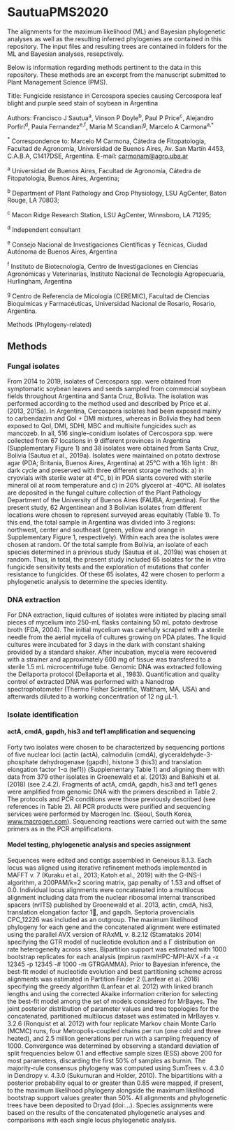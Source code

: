 # SautuaPMS2020

The alignments for the maximum likelihood (ML) and Bayesian phylogenetic analyses as well as the resulting inferred phylogenies are contained in this repository. The input files and resulting trees are contained in folders for the ML and Bayesian analyses, resepctively.

Below is information regarding methods pertinent to the data in this repository. These methods are an excerpt from the manuscript submitted to Plant Management Science (PMS).

Title: Fungicide resistance in Cercospora species causing Cercospora leaf blight and purple seed stain of soybean in Argentina

Authors: Francisco J Sautua<sup>a</sup>, Vinson P Doyle<sup>b</sup>, Paul P Price<sup>c</sup>, Alejandro Porfiri<sup>d</sup>, Paula Fernandez<sup>e,f</sup>, Maria M Scandiani<sup>g</sup>, Marcelo A Carmona<sup>a,*</sup>

<sup>*</sup> Correspondence to: Marcelo M Carmona, Cátedra de Fitopatología, Facultad de Agronomía, Universidad de Buenos Aires, Av. San Martín 4453, C.A.B.A, C1417DSE, Argentina. E-mail: carmonam@agro.uba.ar 

<sup>a</sup> Universidad de Buenos Aires, Facultad de Agronomía, Cátedra de Fitopatología, Buenos Aires, Argentina;

<sup>b</sup> Department of Plant Pathology and Crop Physiology, LSU AgCenter, Baton Rouge, LA 70803;

<sup>c</sup> Macon Ridge Research Station, LSU AgCenter, Winnsboro, LA 71295;

<sup>d</sup> Independent consultant

<sup>e</sup> Consejo Nacional de Investigaciones Científicas y Técnicas, Ciudad Autónoma de Buenos Aires, Argentina

<sup>f</sup> Instituto de Biotecnología, Centro de Investigaciones en Ciencias Agronómicas y Veterinarias, Instituto Nacional de Tecnología Agropecuaria, Hurlingham, Argentina

<sup>g</sup> Centro de Referencia de Micología (CEREMIC), Facultad de Ciencias Bioquímicas y Farmacéuticas, Universidad Nacional de Rosario, Rosario, Argentina.

Methods (Phylogeny-related)

## Methods
### Fungal isolates

From 2014 to 2019, isolates of Cercospora spp. were obtained from symptomatic soybean leaves and seeds sampled from commercial soybean fields throughout Argentina and Santa Cruz, Bolivia. The isolation was performed according to the method used and described by Price et al. (2013, 2015a). In Argentina, Cercospora isolates had been exposed mainly to carbendazim and QoI + DMI mixtures, whereas in Bolivia they had been exposed to QoI, DMI, SDHI, MBC and multisite fungicides such as mancozeb. In all, 516 single-conidium isolates of Cercospora spp. were collected from 67 locations in 9 different provinces in Argentina (Supplementary Figure 1) and 38 isolates were obtained from Santa Cruz, Bolivia (Sautua et al., 2019a). Isolates were maintained on potato dextrose agar (PDA; Britania, Buenos Aires, Argentina) at 25°C with a 16h light : 8h dark cycle and preserved with three different storage methods: a) in cryovials with sterile water at 4°C, b) in PDA slants covered with sterile mineral oil at room temperature and c) in 20% glycerol at -40°C. All isolates are deposited in the fungal culture collection of the Plant Pathology Department of the University of Buenos Aires (FAUBA, Argentina). For the present study, 62 Argentinean and 3 Bolivian isolates from different locations were chosen to represent surveyed areas equitably (Table 1). To this end, the total sample in Argentina was divided into 3 regions: northwest, center and southeast (green, yellow and orange in Supplementary Figure 1, respectively). Within each area the isolates were chosen at random. Of the total sample from Bolivia, an isolate of each species determined in a previous study (Sautua et al., 2019a) was chosen at random. Thus, in total, the present study included 65 isolates for the in vitro fungicide sensitivity tests and the exploration of mutations that confer resistance to fungicides. Of these 65 isolates, 42 were chosen to perform a phylogenetic analysis to determine the species identity.

### DNA extraction

For DNA extraction, liquid cultures of isolates were initiated by placing small pieces of mycelium into 250-mL flasks containing 50 mL potato dextrose broth (FDA, 2004). The initial mycelium was carefully scraped with a sterile needle from the aerial mycelia of cultures growing on PDA plates. The liquid cultures were incubated for 3 days in the dark with constant shaking provided by a standard shaker. After incubation, mycelia were recovered with a strainer and approximately 600 mg of tissue was transfered to a sterile 1.5 mL microcentrifuge tube. Genomic DNA was extracted following the Dellaporta protocol (Dellaporta et al., 1983). Quantification and quality control of extracted DNA was performed with a Nanodrop spectrophotometer (Thermo Fisher Scientific, Waltham, MA, USA) and afterwards diluted to a working concentration of 12 ng µL-1.

 

### Isolate identification

#### actA, cmdA, gapdh, his3 and tef1 amplification and sequencing

Forty two isolates were chosen to be characterized by sequencing portions of five nuclear loci (actin (actA), calmodulin (cmdA), glyceraldehyde-3-phosphate dehydrogenase (gapdh), histone 3 (his3) and translation elongation factor 1-α (tef1)) (Supplementary Table 1) and aligning them with data from 379 other isolates in Groenewald et al. (2013) and Bahkshi et al. (2018) (see 2.4.2). Fragments of actA, cmdA, gapdh, his3 and tef1 genes were amplified from genomic DNA with the primers described in Table 2. The protocols and PCR conditions were those previously described (see references in Table 2). All PCR products were purified and sequencing services were performed by Macrogen Inc. (Seoul, South Korea, www.macrogen.com). Sequencing reactions were carried out with the same primers as in the PCR amplifications.

 

#### Model testing, phylogenetic analysis and species assignment

Sequences were edited and contigs assembled in Geneious 8.1.3. Each locus was aligned using iterative refinement methods implemented in MAFFT v. 7 (Kuraku et al., 2013; Katoh et al., 2019) with the G-INS-I algorithm, a 200PAM/k=2 scoring matrix, gap penalty of 1.53 and offset of 0.0. Individual locus alignments were concatenated into a multilocus alignment including data from the nuclear ribosomal internal transcribed spacers (nrITS) published by Groenewald et al. 2013, actin, cmdA, his3, translation elongation factor 1, and gapdh. Septoria provencialis CPC_12226 was included as an outgroup. The maximum likelihood phylogeny for each gene and the concatenated alignment were estimated using the parallel AVX version of RAxML v. 8.2.12 (Stamatakis 2014) specifying the GTR model of nucleotide evolution and a Γ distribution on rate heterogeneity across sites. Bipartition support was estimated with 1000 bootstrap replicates for each analysis (mpirun raxmlHPC-MPI-AVX -f a -x 12345 -p 12345 -# 1000 -m GTRGAMMA). Prior to Bayesian inference, the best-fit model of nucleotide evolution and best partitioning scheme across alignments was estimated in Partition Finder 2 (Lanfear et al. 2016) specifying the greedy algorithm (Lanfear et al. 2012) with linked branch lengths and using the corrected Akaike information criterion for selecting the best-fit model among the set of models considered for MrBayes. The joint posterior distribution of parameter values and tree topologies for the concatenated, partitioned multilocus dataset was estimated in MrBayes v. 3.2.6 (Ronquist et al. 2012) with four replicate Markov chain Monte Carlo (MCMC) runs, four Metropolis-coupled chains per run (one cold and three heated), and 2.5 million generations per run with a sampling frequency of 1000. Convergence was determined by observing a standard deviation of split frequencies below 0.1 and effective sample sizes (ESS) above 200 for most parameters, discarding the first 50% of samples as burnin. The majority-rule consensus phylogeny was computed using SumTrees v. 4.3.0 in Dendropy v. 4.3.0 (Sukumuran and Holder, 2010). The bipartitions with a posterior probability equal to or greater than 0.85 were mapped, if present, to the maximum likelihood phylogeny alongside the maximum likelihood bootstrap support values greater than 50%. All alignments and phylogenetic trees have been deposited to Dryad (doi:…). Species assignments were based on the results of the concatenated phylogenetic analyses and comparisons with each single locus phylogenetic analysis.
